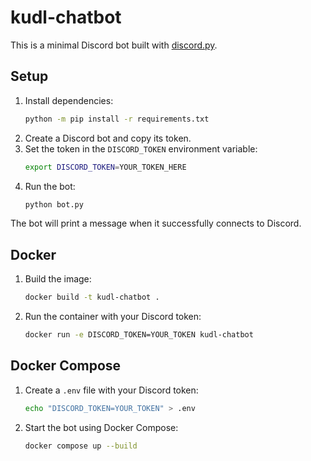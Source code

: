 # kudl-chatbot

This is a minimal Discord bot built with [discord.py](https://discordpy.readthedocs.io/).

## Setup

1. Install dependencies:
   ```bash
   python -m pip install -r requirements.txt
   ```
2. Create a Discord bot and copy its token.
3. Set the token in the `DISCORD_TOKEN` environment variable:
   ```bash
   export DISCORD_TOKEN=YOUR_TOKEN_HERE
   ```
4. Run the bot:
   ```bash
   python bot.py
   ```

The bot will print a message when it successfully connects to Discord.

## Docker

1. Build the image:
   ```bash
   docker build -t kudl-chatbot .
   ```
2. Run the container with your Discord token:
   ```bash
   docker run -e DISCORD_TOKEN=YOUR_TOKEN kudl-chatbot
   ```

## Docker Compose

1. Create a `.env` file with your Discord token:
   ```bash
   echo "DISCORD_TOKEN=YOUR_TOKEN" > .env
   ```
2. Start the bot using Docker Compose:
   ```bash
   docker compose up --build
   ```
